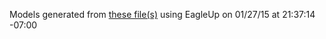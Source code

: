 Models generated from [these file(s)](http://raw.github.com/sparkfun/Arduino_Pro_Mini_328/365f073db730b88cd42f1180813b5a66018635e8/Hardware/Arduino-Pro-Mini.brd) using EagleUp on 01/27/15 at 21:37:14 -07:00
